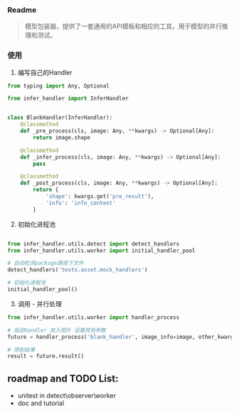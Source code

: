 ### Readme

> 模型包装器，提供了一套通用的API模板和相应的工具，用于模型的并行推理和测试。

### 使用

1. 编写自己的Handler

```python
from typing import Any, Optional

from infer_handler import InferHandler


class BlankHandler(InferHandler):
    @classmethod
    def _pre_process(cls, image: Any, **kwargs) -> Optional[Any]:
        return image.shape

    @classmethod
    def _infer_process(cls, image: Any, **kwargs) -> Optional[Any]:
        pass

    @classmethod
    def _post_process(cls, image: Any, **kwargs) -> Optional[Any]:
        return {
            'shape': kwargs.get('pre_result'),
            'info': 'info_content'
        }

```

2. 初始化进程池

```python

from infer_handler.utils.detect import detect_handlers
from infer_handler.utils.worker import initial_handler_pool

# 自动检测package路径下文件
detect_handlers('tests.asset.mock_handlers')

# 初始化进程池
initial_handler_pool()
``` 

3. 调用 - 并行处理

```python
from infer_handler.utils.worker import handler_process

# 指定Handler 放入图片 设置其他参数
future = handler_process('blank_handler', image_info=image, other_kwargs={'info': 'info_content'})

# 得到结果
result = future.result()
```

## roadmap and TODO List:

- unitest in detect\observer\worker
- doc and tutorial


